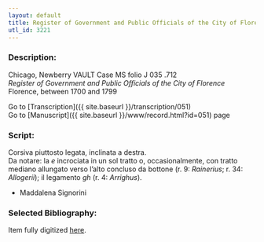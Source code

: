 ```yaml
---
layout: default
title: Register of Government and Public Officials of the City of Florence
utl_id: 3221
---
```


###  Description:

Chicago, Newberry VAULT Case MS folio J 035 .712<br>
_Register of Government and Public Officials of the City of Florence_<br>
Florence, between 1700 and 1799

Go to [Transcription]({{ site.baseurl }}/transcription/051)<br>
Go to [Manuscript]({{ site.baseurl }}/www/record.html?id=051) page 

###  Script:

Corsiva piuttosto legata, inclinata a destra.<br>
Da notare: la _e_ incrociata in un sol tratto o, occasionalmente, con tratto mediano allungato verso l’alto concluso da bottone (r. 9: _Rainerius_; r. 34: _Allogerii_); il legamento _gh_ (r. 4: _Arrighus_).<br>
- Maddalena Signorini

###  Selected Bibliography:

Item fully digitized [here](http://digcoll.newberry.org/#/item/ia-case_ms_j035_712).

